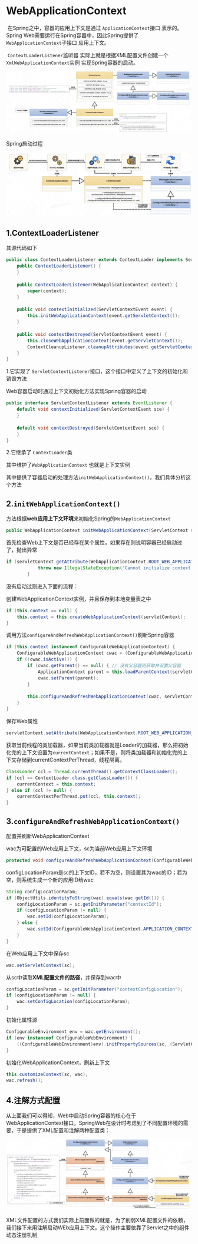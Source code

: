 # WebApplicationContext

​	在Spring之中，容器的应用上下文是通过 `ApplicationContext`接口 表示的。Spring Web需要运行在Spring容器中，因此Spring提供了 `WebApplicationContext`子接口 应用上下文。

​	`ContextLoaderListener`监听器 实际上就是根据XML配置文件创建一个`XmlWebApplicationContext`实例 实现Spring容器的启动。

![image-20250214103413496](assets/image-20250214103413496.png)



Spring启动过程

![image-20250214184314229](assets/image-20250214184314229.png)

## 1.ContextLoaderListener

其源代码如下

```java
public class ContextLoaderListener extends ContextLoader implements ServletContextListener {
    public ContextLoaderListener() {
    }

    public ContextLoaderListener(WebApplicationContext context) {
        super(context);
    }

    public void contextInitialized(ServletContextEvent event) {
        this.initWebApplicationContext(event.getServletContext());
    }

    public void contextDestroyed(ServletContextEvent event) {
        this.closeWebApplicationContext(event.getServletContext());
        ContextCleanupListener.cleanupAttributes(event.getServletContext());
    }
}
```



1.它实现了 `ServletContextListener`接口，这个接口中定义了上下文的初始化和销毁方法

Web容器启动时通过上下文初始化方法实现Spring容器的启动

```java
public interface ServletContextListener extends EventListener {
    default void contextInitialized(ServletContextEvent sce) {
    }

    default void contextDestroyed(ServletContextEvent sce) {
    }
}
```



2.它继承了 `ContextLoader`类

其中维护了`WebApplicationContext` 也就是上下文实例

其中提供了容器启动的处理方法`initWebApplicationContext()`，我们具体分析这个方法





## 2.`initWebApplicationContext()`

方法根据**web应用上下文环境**来初始化Spring的`WebApplicationContext`

```java
public WebApplicationContext initWebApplicationContext(ServletContext servletContext) {}
```



首先检查Web上下文是否已经存在某个属性，如果存在则说明容器已经启动过了，抛出异常

```java
if (servletContext.getAttribute(WebApplicationContext.ROOT_WEB_APPLICATION_CONTEXT_ATTRIBUTE) != null) {
            throw new IllegalStateException("Cannot initialize context because there is already a root application context present - check whether you have multiple ContextLoader* definitions in your web.xml!");
        }
```



没有启动过则进入下面的流程：

创建WebApplicationContext实例，并且保存到本地变量表之中

```java
if (this.context == null) {
    this.context = this.createWebApplicationContext(servletContext);
}
```



调用方法`configureAndRefreshWebApplicationContext()`刷新Spring容器

```java
if (this.context instanceof ConfigurableWebApplicationContext) {
    ConfigurableWebApplicationContext cwac = (ConfigurableWebApplicationContext)this.context;
    if (!cwac.isActive()) {
        if (cwac.getParent() == null) {	// 没有父容器则获取并设置父容器
            ApplicationContext parent = this.loadParentContext(servletContext);
            cwac.setParent(parent);
        }

        this.configureAndRefreshWebApplicationContext(cwac, servletContext);	// 刷新处理
    }
}
```



保存Web属性

```java
servletContext.setAttribute(WebApplicationContext.ROOT_WEB_APPLICATION_CONTEXT_ATTRIBUTE, this.context);
```



获取当前线程的类加载器，如果当前类加载器就是Loader的加载器，那么把初始化完的上下文设置为`currentContext`；如果不是，则将类加载器和初始化完的上下文存储到currentContextPerThread，线程隔离。

```java
ClassLoader ccl = Thread.currentThread().getContextClassLoader();
if (ccl == ContextLoader.class.getClassLoader()) {
    currentContext = this.context;
} else if (ccl != null) {
    currentContextPerThread.put(ccl, this.context);
}
```





## 3.`configureAndRefreshWebApplicationContext()`

配置并刷新WebApplicationContext

wac为可配置的Web应用上下文，sc为当前Web应用上下文环境

```java
protected void configureAndRefreshWebApplicationContext(ConfigurableWebApplicationContext wac, ServletContext sc) {
```



configLocationParam是sc的上下文ID，若不为空，则设置其为wac的ID；若为空，则系统生成一个新的应用ID给wac

```java
String configLocationParam;
if (ObjectUtils.identityToString(wac).equals(wac.getId())) {
    configLocationParam = sc.getInitParameter("contextId");
    if (configLocationParam != null) {
        wac.setId(configLocationParam);
    } else {
        wac.setId(ConfigurableWebApplicationContext.APPLICATION_CONTEXT_ID_PREFIX + ObjectUtils.getDisplayString(sc.getContextPath()));
    }
}
```



在Web应用上下文中保存sc

```java
wac.setServletContext(sc);
```



从sc中读取**XML配置文件的路径**，并保存到wac中

```java
configLocationParam = sc.getInitParameter("contextConfigLocation");
if (configLocationParam != null) {
    wac.setConfigLocation(configLocationParam);
}
```



初始化属性源

```java
ConfigurableEnvironment env = wac.getEnvironment();
if (env instanceof ConfigurableWebEnvironment) {
    ((ConfigurableWebEnvironment)env).initPropertySources(sc, (ServletConfig)null);
}
```



初始化WebApplicationContext，刷新上下文

```java
this.customizeContext(sc, wac);
wac.refresh();
```



## 4.注解方式配置

​	从上面我们可以得知，Web中启动Spring容器的核心在于WebApplicationContext接口。SpringWeb在设计时考虑到了不同配置环境的需要，于是提供了XML配置和注解两种配置类：

![image-20250214184102339](assets/image-20250214184102339.png)

​	XML文件配置的方式我们实际上前面做的就是，为了削弱XML配置文件的依赖，我们接下来用注解启动WEb应用上下文。这个操作主要依靠了Servlet之中的组件动态注册机制





